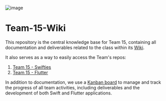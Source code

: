 ![image](https://github.com/user-attachments/assets/b2f6cb81-081d-4c5f-85a2-5214eb0e0991)

# Team-15-Wiki
This repository is the central knowledge base for Team 15, containing all documentation and deliverables related to the class within its [Wiki](https://github.com/fedemelo/Team-15-Wiki/wiki).

It also serves as a way to easily access the Team's repos:
1. [Team 15 - Swifties](https://github.com/fedemelo/team-15-swifties)
2. [Team 15 - Flutter](https://github.com/ernestocpc/Team-15-404NameNotFound)

In addition to documentation, we use a [Kanban board](https://github.com/users/fedemelo/projects/5) to manage and track the progress of all team activities, including deliverables and the development of both Swift and Flutter applications.
